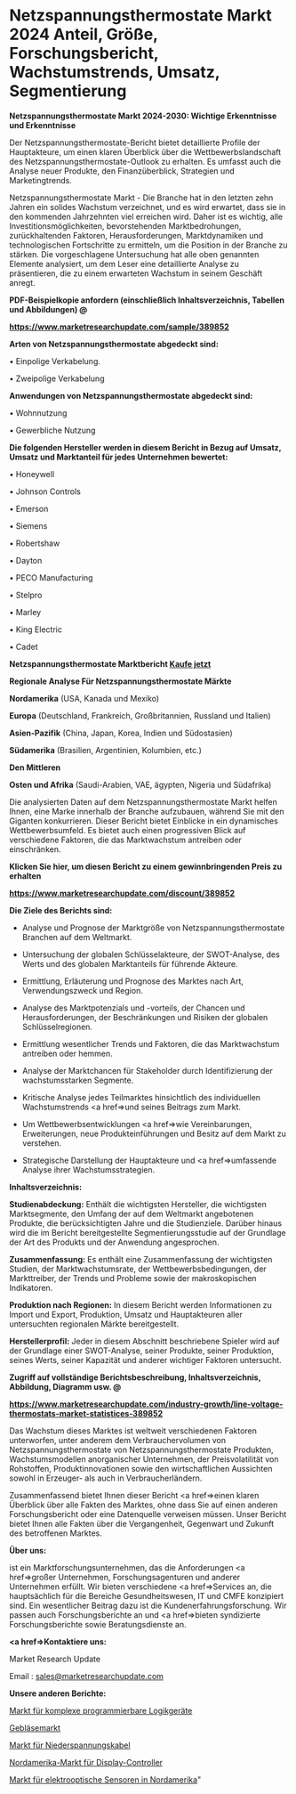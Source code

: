# Netzspannungsthermostate Markt 2024 Anteil, Größe, Forschungsbericht, Wachstumstrends, Umsatz, Segmentierung

<strong>Netzspannungsthermostate Markt 2024-2030: Wichtige Erkenntnisse und Erkenntnisse</strong>

Der Netzspannungsthermostate-Bericht bietet detaillierte Profile der Hauptakteure, um einen klaren Überblick über die Wettbewerbslandschaft des Netzspannungsthermostate-Outlook zu erhalten. Es umfasst auch die Analyse neuer Produkte, den Finanzüberblick, Strategien und Marketingtrends.

Netzspannungsthermostate Markt - Die Branche hat in den letzten zehn Jahren ein solides Wachstum verzeichnet, und es wird erwartet, dass sie in den kommenden Jahrzehnten viel erreichen wird. Daher ist es wichtig, alle Investitionsmöglichkeiten, bevorstehenden Marktbedrohungen, zurückhaltenden Faktoren, Herausforderungen, Marktdynamiken und technologischen Fortschritte zu ermitteln, um die Position in der Branche zu stärken. Die vorgeschlagene Untersuchung hat alle oben genannten Elemente analysiert, um dem Leser eine detaillierte Analyse zu präsentieren, die zu einem erwarteten Wachstum in seinem Geschäft anregt.



<strong><b>PDF-Beispielkopie anfordern (einschließlich Inhaltsverzeichnis, Tabellen und Abbildungen) @ </b></strong>

<strong><a href=https://www.marketresearchupdate.com/sample/389852>

<strong>https://www.marketresearchupdate.com/sample/389852</u></a></strong></strong>



<strong>Arten von Netzspannungsthermostate abgedeckt sind:</strong>

• Einpolige Verkabelung.

• Zweipolige Verkabelung



<strong>Anwendungen von Netzspannungsthermostate abgedeckt sind:</strong>

• Wohnnutzung

• Gewerbliche Nutzung



<strong>Die folgenden Hersteller werden in diesem Bericht in Bezug auf Umsatz, Umsatz und Marktanteil für jedes Unternehmen bewertet:</strong>

• Honeywell

• Johnson Controls

• Emerson

• Siemens

• Robertshaw

• Dayton

• PECO Manufacturing

• Stelpro

• Marley

• King Electric

• Cadet



<strong>Netzspannungsthermostate Marktbericht <a href=https://www.marketresearchupdate.com/buynow/389852>Kaufe jetzt</a></strong>



<strong>Regionale Analyse Für Netzspannungsthermostate Märkte</strong>



<strong>Nordamerika</strong> (USA, Kanada und Mexiko)



<strong>Europa</strong> (Deutschland, Frankreich, Großbritannien, Russland und Italien)



<strong>Asien-Pazifik</strong> (China, Japan, Korea, Indien und Südostasien)



<strong>Südamerika</strong> (Brasilien, Argentinien, Kolumbien, etc.)



<strong>Den Mittleren</strong> 

<strong>Osten und Afrika</strong> (Saudi-Arabien, VAE, ägypten, Nigeria und Südafrika)

Die analysierten Daten auf dem Netzspannungsthermostate Markt helfen Ihnen, eine Marke innerhalb der Branche aufzubauen, während Sie mit den Giganten konkurrieren. Dieser Bericht bietet Einblicke in ein dynamisches Wettbewerbsumfeld. Es bietet auch einen progressiven Blick auf verschiedene Faktoren, die das Marktwachstum antreiben oder einschränken.



<strong>Klicken Sie hier, um diesen Bericht zu einem gewinnbringenden Preis zu erhalten
</strong>

<strong><a href=https://www.marketresearchupdate.com/discount/389852>https://www.marketresearchupdate.com/discount/389852</b></u></strong></a>



<strong>Die Ziele des Berichts sind:</strong>

- Analyse und Prognose der Marktgröße von Netzspannungsthermostate Branchen auf dem Weltmarkt.

- Untersuchung der globalen Schlüsselakteure, der SWOT-Analyse, des Werts und des globalen Marktanteils für führende Akteure.

- Ermittlung, Erläuterung und Prognose des Marktes nach Art, Verwendungszweck und Region.

- Analyse des Marktpotenzials und -vorteils, der Chancen und Herausforderungen, der Beschränkungen und Risiken der globalen Schlüsselregionen.

- Ermittlung wesentlicher Trends und Faktoren, die das Marktwachstum antreiben oder hemmen.

- Analyse der Marktchancen für Stakeholder durch Identifizierung der wachstumsstarken Segmente.

- Kritische Analyse jedes Teilmarktes hinsichtlich des individuellen Wachstumstrends <a href=>und</a> seines Beitrags zum Markt.

- Um Wettbewerbsentwicklungen <a href=>wie</a> Vereinbarungen, Erweiterungen, neue Produkteinführungen und Besitz auf dem Markt zu verstehen.

- Strategische Darstellung der Hauptakteure und <a href=>umfas</a>sende Analyse ihrer Wachstumsstrategien.



<strong>Inhaltsverzeichnis:</strong>



<strong>Studienabdeckung:</strong> Enthält die wichtigsten Hersteller, die wichtigsten Marktsegmente, den Umfang der auf dem Weltmarkt angebotenen Produkte, die berücksichtigten Jahre und die Studienziele. Darüber hinaus wird die im Bericht bereitgestellte Segmentierungsstudie auf der Grundlage der Art des Produkts und der Anwendung angesprochen.



<strong>Zusammenfassung:</strong> Es enthält eine Zusammenfassung der wichtigsten Studien, der Marktwachstumsrate, der Wettbewerbsbedingungen, der Markttreiber, der Trends und Probleme sowie der makroskopischen Indikatoren.



<strong>Produktion nach Regionen:</strong> In diesem Bericht werden Informationen zu Import und Export, Produktion, Umsatz und Hauptakteuren aller untersuchten regionalen Märkte bereitgestellt.



<strong>Herstellerprofil:</strong> Jeder in diesem Abschnitt beschriebene Spieler wird auf der Grundlage einer SWOT-Analyse, seiner Produkte, seiner Produktion, seines Werts, seiner Kapazität und anderer wichtiger Faktoren untersucht.



<strong><b>Zugriff auf vollständige Berichtsbeschreibung, Inhaltsverzeichnis, Abbildung, Diagramm usw. @ </b></strong>

<strong><a href=https://www.marketresearchupdate.com/industry-growth/line-voltage-thermostats-market-statistices-389852>https://www.marketresearchupdate.com/industry-growth/line-voltage-thermostats-market-statistices-389852</a></strong>

Das Wachstum dieses Marktes ist weltweit verschiedenen Faktoren unterworfen, unter anderem dem Verbrauchervolumen von Netzspannungsthermostate von Netzspannungsthermostate Produkten, Wachstumsmodellen anorganischer Unternehmen, der Preisvolatilität von Rohstoffen, Produktinnovationen sowie den wirtschaftlichen Aussichten sowohl in Erzeuger- als auch in Verbraucherländern.

Zusammenfassend bietet Ihnen dieser Bericht <a href=>einen</a> klaren Überblick über alle Fakten des Marktes, ohne dass Sie auf einen anderen Forschungsbericht oder eine Datenquelle verweisen müssen. Unser Bericht bietet Ihnen alle Fakten über die Vergangenheit, Gegenwart und Zukunft des betroffenen Marktes.



<strong>Über uns:</strong>

 ist ein Marktforschungsunternehmen, das die Anforderungen <a href=>großer</a> Unternehmen, Forschungsagenturen und anderer Unternehmen erfüllt. Wir bieten verschiedene <a href=>Services</a> an, die hauptsächlich für die Bereiche Gesundheitswesen, IT und CMFE konzipiert sind. Ein wesentlicher Beitrag dazu ist die Kundenerfahrungsforschung. Wir passen auch Forschungsberichte an und <a href=>bieten</a> syndizierte Forschungsberichte sowie Beratungsdienste an.



<strong><a href=>Kontaktiere uns:</a></strong>

Market Research Update

Email : sales@marketresearchupdate.com



<strong>Unsere anderen Berichte:</strong>

<a href=https://www.linkedin.com/pulse/complex-programmable-logic-devices-market-2023-future>Markt für komplexe programmierbare Logikgeräte</a>

<a href=https://www.linkedin.com/pulse/blowers-market-size-trends-consumption>Gebläsemarkt</a>

<a href=https://www.linkedin.com/pulse/low-voltage-cable-market-2023-remarking-enormous>Markt für Niederspannungskabel</a>

<a href=https://www.linkedin.com/pulse/north-america-display-controller-market-2023-2030>Nordamerika-Markt für Display-Controller</a>

<a href=https://www.linkedin.com/pulse/north-america-electro-optical-sensor-market-1f>Markt für elektrooptische Sensoren in Nordamerika</a>"

